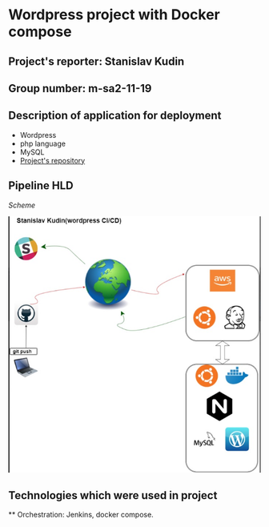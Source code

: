 # Wordpress project with Docker compose

## Project's reporter: Stanislav Kudin

## Group number: m-sa2-11-19

## Description of application for deployment

* Wordpress
* php language
* MySQL
* [Project's repository](https://github.com/Wikingst13/Project_WP.git)

## Pipeline HLD
*Scheme*

![alt text](https://github.com/Wikingst13/Project_WP/blob/master/Wordpress.jpg)

## Technologies which were used in project
** Orchestration: Jenkins, docker compose.



